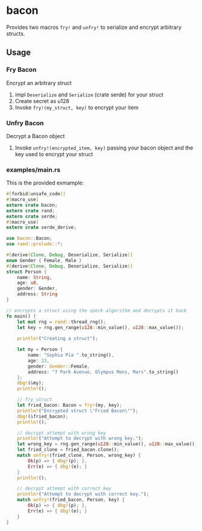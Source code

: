 # bacon

Provides two macros ```fry!``` and ```unfry!``` to serialize and encrypt arbitrary structs.

## Usage

### Fry Bacon

Encrypt an arbitrary struct

1. impl ```Deserialize``` and ```Serialize``` (crate serde) for your struct
2. Create secret as u128
3. Invoke ```fry!(my_struct, key)``` to encrypt your item

### Unfry Bacon

Decrypt a Bacon object

1. Invoke ```unfry!(encrypted_item, key)```  passing your bacon object and the key used to encrypt your struct


### examples/main.rs

This is the provided exmample:

```rust
#[forbid(unsafe_code)]
#[macro_use]
extern crate bacon;
extern crate rand;
extern crate serde;
#[macro_use]
extern crate serde_derive;

use bacon::Bacon;
use rand::prelude::*;

#[derive(Clone, Debug, Deserialize, Serialize)]
enum Gender { Female, Male }
#[derive(Clone, Debug, Deserialize, Serialize)]
struct Person {
    name: String,
    age: u8,
    gender: Gender,
    address: String
}

// encrypts a struct using the speck algorithm and decrypts it back
fn main() {
    let mut rng = rand::thread_rng();
    let key = rng.gen_range(u128::min_value(), u128::max_value());
    
    println!("Creating a struct");

    let my = Person {
        name: "Sophia Pia ".to_string(),
        age: 23,
        gender: Gender::Female,
        address: "7 Park Avenue, Olympus Mons, Mars".to_string()
    };
    dbg!(&my);
    println!();

    // fry struct
    let fried_bacon: Bacon = fry!(my, key);
    println!("Encrypted struct \"Fried Bacon\"");
    dbg!(&fried_bacon);
    println!();

    // decrypt attempt with wrong key
    println!("Attempt to decrypt with wrong key.");
    let wrong_key = rng.gen_range(u128::min_value(), u128::max_value());
    let fried_clone = fried_bacon.clone();
    match unfry!(fried_clone, Person, wrong_key) {
        Ok(p) => { dbg!(p); },
        Err(e) => { dbg!(e); }
    }
    println!();

    // decrypt attempt with correct key
    println!("Attempt to decrypt with correct key.");
    match unfry!(fried_bacon, Person, key) {
        Ok(p) => { dbg!(p); },
        Err(e) => { dbg!(e); }
    }
}
```